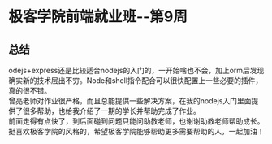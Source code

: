 # 极客学院前端就业班--第9周
## 总结
odejs+express还是比较适合nodejs的入门的，一开始啥也不会，加上orm后发现确实新的技术层出不穷。Node和shell指令配合可以很快配置上一些必要的插件，真的很不错。    <br/> 
曾亮老师对作业很严格，而且总能提供一些解决方案，在我的nodejs入门里面提供了很多帮助，也给我介绍了一期的学长并帮助完成了作业。    <br/> 
前面走得有点快了，到后面碰到问题只能问助教老师，也谢谢助教老师帮助成长。    <br/> 
挺喜欢极客学院的风格的，希望极客学院能够帮助更多需要帮助的人，一起加油！    <br/> 
